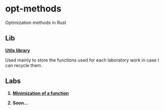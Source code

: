 # opt-methods

Optimization methods in Rust

## Lib

**[Utils library](./utils/)**

Used mainly to store the functions used for each laboratory work in case I can recycle them.

## Labs

<b>

1. [Minimization of a function](./minimization/)

2. Soon...

</b>
